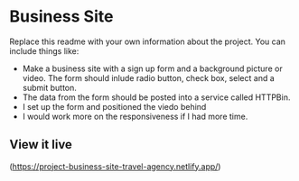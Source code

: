 # Business Site

Replace this readme with your own information about the project. You can include things like:

- Make a business site with a sign up form and a background picture or video. The form should inlude radio button, check box, select and a submit button.
- The data from the form should be posted into a service called HTTPBin.
- I set up the form and positioned the viedo behind
- I would work more on the responsiveness if I had more time.

## View it live
(https://project-business-site-travel-agency.netlify.app/)
